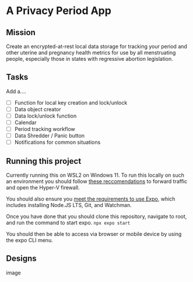 # A Privacy Period App

## Mission
Create an encrypted-at-rest local data storage for tracking your period and other uterine and pregnancy health metrics for use by all menstruating people, especially those in states with regressive abortion legislation.

## Tasks
Add a....
- [ ] Function for local key creation and lock/unlock
- [ ] Data object creator
- [ ] Data lock/unlock function
- [ ] Calendar
- [ ] Period tracking workflow
- [ ] Data Shredder / Panic button
- [ ] Notifications for common situations

## Running this project
Currently running this on WSL2 on Windows 11. To run this locally on such an environment you should follow [these reccomendations](https://github.com/expo/fyi/blob/main/wsl.md) to forward traffic and open the Hyper-V firewall.

You should also ensure you [meet the requirements to use Expo](https://docs.expo.dev/get-started/installation/), which includes installing Node.JS LTS, Git, and Watchman.

Once you have done that you should clone this repository, navigate to root, and run the command to start expo.
`npx expo start`

You should then be able to access via browser or mobile device by using the expo CLI menu.

## Designs
image